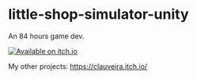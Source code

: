 # little-shop-simulator-unity
An 84 hours game dev.

[![Available on itch.io](http://jessemillar.github.io/available-on-itchio-badge/badge-bw.png)](https://clauveira.itch.io/little-shop-simulator)

My other projects: https://clauveira.itch.io/
